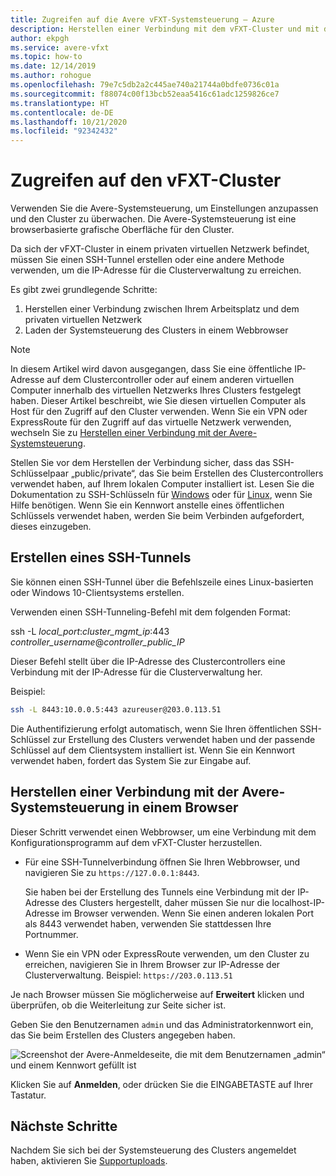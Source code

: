 ```yaml
---
title: Zugreifen auf die Avere vFXT-Systemsteuerung – Azure
description: Herstellen einer Verbindung mit dem vFXT-Cluster und mit der browserbasierten Avere-Systemsteuerung zum Konfigurieren von Avere vFXT
author: ekpgh
ms.service: avere-vfxt
ms.topic: how-to
ms.date: 12/14/2019
ms.author: rohogue
ms.openlocfilehash: 79e7c5db2a2c445ae740a21744a0bdfe0736c01a
ms.sourcegitcommit: f88074c00f13bcb52eaa5416c61adc1259826ce7
ms.translationtype: HT
ms.contentlocale: de-DE
ms.lasthandoff: 10/21/2020
ms.locfileid: "92342432"
---
```

# <a name="access-the-vfxt-cluster"></a>Zugreifen auf den vFXT-Cluster

Verwenden Sie die Avere-Systemsteuerung, um Einstellungen anzupassen und den Cluster zu überwachen. Die Avere-Systemsteuerung ist eine browserbasierte grafische Oberfläche für den Cluster.

Da sich der vFXT-Cluster in einem privaten virtuellen Netzwerk befindet, müssen Sie einen SSH-Tunnel erstellen oder eine andere Methode verwenden, um die IP-Adresse für die Clusterverwaltung zu erreichen.

Es gibt zwei grundlegende Schritte:

1. Herstellen einer Verbindung zwischen Ihrem Arbeitsplatz und dem privaten virtuellen Netzwerk
1. Laden der Systemsteuerung des Clusters in einem Webbrowser

> [!NOTE]
> In diesem Artikel wird davon ausgegangen, dass Sie eine öffentliche IP-Adresse auf dem Clustercontroller oder auf einem anderen virtuellen Computer innerhalb des virtuellen Netzwerks Ihres Clusters festgelegt haben. Dieser Artikel beschreibt, wie Sie diesen virtuellen Computer als Host für den Zugriff auf den Cluster verwenden. Wenn Sie ein VPN oder ExpressRoute für den Zugriff auf das virtuelle Netzwerk verwenden, wechseln Sie zu [Herstellen einer Verbindung mit der Avere-Systemsteuerung](#connect-to-the-avere-control-panel-in-a-browser).

Stellen Sie vor dem Herstellen der Verbindung sicher, dass das SSH-Schlüsselpaar „public/private“, das Sie beim Erstellen des Clustercontrollers verwendet haben, auf Ihrem lokalen Computer installiert ist. Lesen Sie die Dokumentation zu SSH-Schlüsseln für [Windows](../virtual-machines/linux/ssh-from-windows.md) oder für [Linux](../virtual-machines/linux/mac-create-ssh-keys.md), wenn Sie Hilfe benötigen. Wenn Sie ein Kennwort anstelle eines öffentlichen Schlüssels verwendet haben, werden Sie beim Verbinden aufgefordert, dieses einzugeben.

## <a name="create-an-ssh-tunnel"></a>Erstellen eines SSH-Tunnels

Sie können einen SSH-Tunnel über die Befehlszeile eines Linux-basierten oder Windows 10-Clientsystems erstellen.

Verwenden einen SSH-Tunneling-Befehl mit dem folgenden Format:

ssh -L *local_port*:*cluster_mgmt_ip*:443 *controller_username*\@*controller_public_IP*

Dieser Befehl stellt über die IP-Adresse des Clustercontrollers eine Verbindung mit der IP-Adresse für die Clusterverwaltung her.

Beispiel:

```sh
ssh -L 8443:10.0.0.5:443 azureuser@203.0.113.51
```

Die Authentifizierung erfolgt automatisch, wenn Sie Ihren öffentlichen SSH-Schlüssel zur Erstellung des Clusters verwendet haben und der passende Schlüssel auf dem Clientsystem installiert ist. Wenn Sie ein Kennwort verwendet haben, fordert das System Sie zur Eingabe auf.

## <a name="connect-to-the-avere-control-panel-in-a-browser"></a>Herstellen einer Verbindung mit der Avere-Systemsteuerung in einem Browser

Dieser Schritt verwendet einen Webbrowser, um eine Verbindung mit dem Konfigurationsprogramm auf dem vFXT-Cluster herzustellen.

* Für eine SSH-Tunnelverbindung öffnen Sie Ihren Webbrowser, und navigieren Sie zu `https://127.0.0.1:8443`.

  Sie haben bei der Erstellung des Tunnels eine Verbindung mit der IP-Adresse des Clusters hergestellt, daher müssen Sie nur die localhost-IP-Adresse im Browser verwenden. Wenn Sie einen anderen lokalen Port als 8443 verwendet haben, verwenden Sie stattdessen Ihre Portnummer.

* Wenn Sie ein VPN oder ExpressRoute verwenden, um den Cluster zu erreichen, navigieren Sie in Ihrem Browser zur IP-Adresse der Clusterverwaltung. Beispiel: ``https://203.0.113.51``

Je nach Browser müssen Sie möglicherweise auf **Erweitert** klicken und überprüfen, ob die Weiterleitung zur Seite sicher ist.

Geben Sie den Benutzernamen `admin` und das Administratorkennwort ein, das Sie beim Erstellen des Clusters angegeben haben.

![Screenshot der Avere-Anmeldeseite, die mit dem Benutzernamen „admin“ und einem Kennwort gefüllt ist](media/avere-vfxt-gui-login.png)

Klicken Sie auf **Anmelden**, oder drücken Sie die EINGABETASTE auf Ihrer Tastatur.

## <a name="next-steps"></a>Nächste Schritte

Nachdem Sie sich bei der Systemsteuerung des Clusters angemeldet haben, aktivieren Sie [Supportuploads](avere-vfxt-enable-support.md).